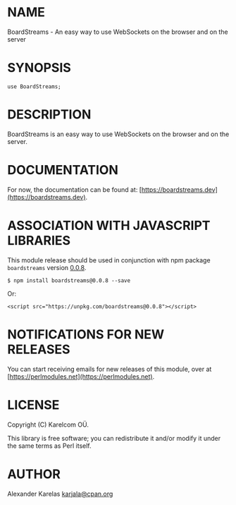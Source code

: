 # NAME

BoardStreams - An easy way to use WebSockets on the browser and on the server

# SYNOPSIS

    use BoardStreams;

# DESCRIPTION

BoardStreams is an easy way to use WebSockets on the browser and on the server.

# DOCUMENTATION

For now, the documentation can be found at: [https://boardstreams.dev](https://boardstreams.dev).

# ASSOCIATION WITH JAVASCRIPT LIBRARIES

This module release should be used in conjunction with npm package `boardstreams` version
[0.0.8](https://www.npmjs.com/package/boardstreams/v/0.0.8).

    $ npm install boardstreams@0.0.8 --save

Or:

    <script src="https://unpkg.com/boardstreams@0.0.8"></script>

# NOTIFICATIONS FOR NEW RELEASES

You can start receiving emails for new releases of this module, over at [https://perlmodules.net](https://perlmodules.net).

# LICENSE

Copyright (C) Karelcom OÜ.

This library is free software; you can redistribute it and/or modify
it under the same terms as Perl itself.

# AUTHOR

Alexander Karelas <karjala@cpan.org>
